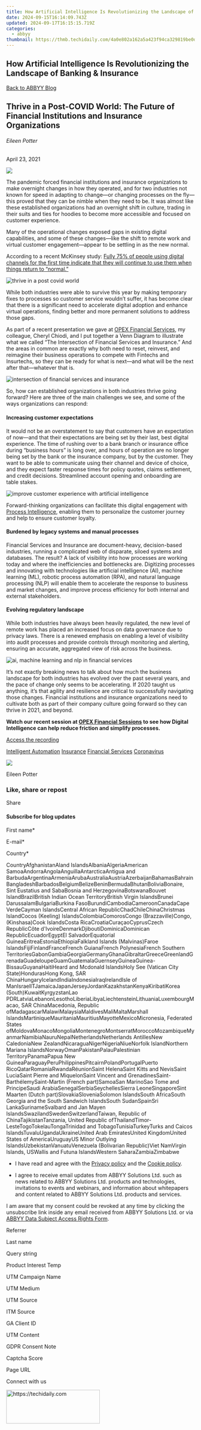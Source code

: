 ```yaml
---
title: How Artificial Intelligence Is Revolutionizing the Landscape of Banking & Insurance
date: 2024-09-15T16:14:09.743Z
updated: 2024-09-17T16:15:15.719Z
categories:
  - abbyy
thumbnail: https://thmb.techidaily.com/4a0e802a162a5a423f94ca329819be0d261aa988bda1b4b5ab8aef4726e226b5.jpg
---
```


## How Artificial Intelligence Is Revolutionizing the Landscape of Banking & Insurance

[Back to ABBYY Blog](https://tools.techidaily.com/abbyy/products/)

## Thrive in a Post-COVID World: The Future of Financial Institutions and Insurance Organizations

###### Eileen Potter

April 23, 2021

![](https://static1.abbyy.com/abbyycommedia/33505/buyers-contactless-payment-new.jpg) 

The pandemic forced financial institutions and insurance organizations to make overnight changes in how they operated, and for two industries not known for speed in adapting to change—or changing processes on the fly—this proved that they can be nimble when they need to be. It was almost like these established organizations had an overnight shift in culture, trading in their suits and ties for hoodies to become more accessible and focused on customer experience.

Many of the operational changes exposed gaps in existing digital capabilities, and some of these changes—like the shift to remote work and virtual customer engagement—appear to be settling in as the new normal.

According to a recent McKinsey study: [Fully 75% of people using digital channels for the first time indicate that they will continue to use them when things return to “normal.”](https://www.mckinsey.com/business-functions/mckinsey-digital/our-insights/the-covid-19-recovery-will-be-digital-a-plan-for-the-first-90-days)

![thrive in a post covid world](https://static1.abbyy.com/abbyycommedia/32815/fintech-insurtech-2.jpg)

While both industries were able to survive this year by making temporary fixes to processes so customer service wouldn’t suffer, it has become clear that there is a significant need to accelerate digital adoption and enhance virtual operations, finding better and more permanent solutions to address those gaps.

As part of a recent presentation we gave at [OPEX Financial Services](https://www.processexcellencenetwork.com/events-opex-in-financial-services/), my colleague, Cheryl Chiodi, and I put together a Venn Diagram to illustrate what we called “The Intersection of Financial Services and Insurance.” And the areas in common are exactly why both need to reset, reinvest, and reimagine their business operations to compete with Fintechs and Insurtechs, so they can be ready for what is next—and what will be the next after that—whatever that is.

![intersection of financial services and insurance](https://static1.abbyy.com/abbyycommedia/32811/intersection-of-financial-services-and-insurance.png)

So, how can established organizations in both industries thrive going forward? Here are three of the main challenges we see, and some of the ways organizations can respond:

#### Increasing customer expectations

It would not be an overstatement to say that customers have an expectation of now—and that their expectations are being set by their last, best digital experience. The time of rushing over to a bank branch or insurance office during “business hours” is long over, and hours of operation are no longer being set by the bank or the insurance company, but by the customer. They want to be able to communicate using their channel and device of choice, and they expect faster response times for policy quotes, claims settlement, and credit decisions. Streamlined account opening and onboarding are table stakes.

![improve customer experience with artificial intelligence](https://static1.abbyy.com/abbyycommedia/32423/b-1.jpg)

Forward-thinking organizations can facilitate this digital engagement with [Process Intelligence](https://tools.techidaily.com/abbyy/products/), enabling them to personalize the customer journey and help to ensure customer loyalty.

#### Burdened by legacy systems and manual processes

Financial Services and Insurance are document-heavy, decision-based industries, running a complicated web of disparate, siloed systems and databases. The result? A lack of visibility into how processes are working today and where the inefficiencies and bottlenecks are. Digitizing processes and innovating with technologies like artificial intelligence (AI), machine learning (ML), robotic process automation (RPA), and natural language processing (NLP) will enable them to accelerate the response to business and market changes, and improve process efficiency for both internal and external stakeholders.

#### Evolving regulatory landscape

While both industries have always been heavily regulated, the new level of remote work has placed an increased focus on data governance due to privacy laws. There is a renewed emphasis on enabling a level of visibility into audit processes and provide controls through monitoring and alerting, ensuring an accurate, aggregated view of risk across the business.

![ai, machine learning and nlp in financial services](https://static1.abbyy.com/abbyycommedia/32816/fintech-insurtech-1.jpg)

It’s not exactly breaking news to talk about how much the business landscape for both industries has evolved over the past several years, and the pace of change only seems to be accelerating. If 2020 taught us anything, it’s that agility and resilience are critical to successfully navigating those changes. Financial institutions and insurance organizations need to cultivate both as part of their company culture going forward so they can thrive in 2021, and beyond.

**Watch our recent session at [OPEX Financial Sessions](https://tools.techidaily.com/abbyy/products/) to see how Digital Intelligence can help reduce friction and simplify processes.**

[Access the recording](https://tools.techidaily.com/abbyy/products/)

[Intelligent Automation](https://tools.techidaily.com/abbyy/products/) [Insurance](https://tools.techidaily.com/abbyy/products/) [Financial Services](https://tools.techidaily.com/abbyy/products/) [Coronavirus](https://tools.techidaily.com/abbyy/products/) 

![](https://static1.abbyy.com/abbyycommedia/31994/eileenpotter-198x198.png)

Eileen Potter

### Like, share or repost

Share 

#### Subscribe for blog updates

First name\*

E-mail\*

Сountry\*

СountryAfghanistanAland IslandsAlbaniaAlgeriaAmerican SamoaAndorraAngolaAnguillaAntarcticaAntigua and BarbudaArgentinaArmeniaArubaAustraliaAustriaAzerbaijanBahamasBahrainBangladeshBarbadosBelgiumBelizeBeninBermudaBhutanBoliviaBonaire, Sint Eustatius and SabaBosnia and HerzegovinaBotswanaBouvet IslandBrazilBritish Indian Ocean TerritoryBritish Virgin IslandsBrunei DarussalamBulgariaBurkina FasoBurundiCambodiaCameroonCanadaCape VerdeCayman IslandsCentral African RepublicChadChileChinaChristmas IslandCocos (Keeling) IslandsColombiaComorosCongo (Brazzaville)Congo, (Kinshasa)Cook IslandsCosta RicaCroatiaCuraçaoCyprusCzech RepublicCôte d'IvoireDenmarkDjiboutiDominicaDominican RepublicEcuadorEgyptEl SalvadorEquatorial GuineaEritreaEstoniaEthiopiaFalkland Islands (Malvinas)Faroe IslandsFijiFinlandFranceFrench GuianaFrench PolynesiaFrench Southern TerritoriesGabonGambiaGeorgiaGermanyGhanaGibraltarGreeceGreenlandGrenadaGuadeloupeGuamGuatemalaGuernseyGuineaGuinea-BissauGuyanaHaitiHeard and Mcdonald IslandsHoly See (Vatican City State)HondurasHong Kong, SAR ChinaHungaryIcelandIndiaIndonesiaIraqIrelandIsle of ManIsraelITJamaicaJapanJerseyJordanKazakhstanKenyaKiribatiKorea (South)KuwaitKyrgyzstanLao PDRLatviaLebanonLesothoLiberiaLibyaLiechtensteinLithuaniaLuxembourgMacao, SAR ChinaMacedonia, Republic ofMadagascarMalawiMalaysiaMaldivesMaliMaltaMarshall IslandsMartiniqueMauritaniaMauritiusMayotteMexicoMicronesia, Federated States ofMoldovaMonacoMongoliaMontenegroMontserratMoroccoMozambiqueMyanmarNamibiaNauruNepalNetherlandsNetherlands AntillesNew CaledoniaNew ZealandNicaraguaNigerNigeriaNiueNorfolk IslandNorthern Mariana IslandsNorwayOmanPakistanPalauPalestinian TerritoryPanamaPapua New GuineaParaguayPeruPhilippinesPitcairnPolandPortugalPuerto RicoQatarRomaniaRwandaRéunionSaint HelenaSaint Kitts and NevisSaint LuciaSaint Pierre and MiquelonSaint Vincent and GrenadinesSaint-BarthélemySaint-Martin (French part)SamoaSan MarinoSao Tome and PrincipeSaudi ArabiaSenegalSerbiaSeychellesSierra LeoneSingaporeSint Maarten (Dutch part)SlovakiaSloveniaSolomon IslandsSouth AfricaSouth Georgia and the South Sandwich IslandsSouth SudanSpainSri LankaSurinameSvalbard and Jan Mayen IslandsSwazilandSwedenSwitzerlandTaiwan, Republic of ChinaTajikistanTanzania, United Republic ofThailandTimor-LesteTogoTokelauTongaTrinidad and TobagoTunisiaTurkeyTurks and Caicos IslandsTuvaluUgandaUkraineUnited Arab EmiratesUnited KingdomUnited States of AmericaUruguayUS Minor Outlying IslandsUzbekistanVanuatuVenezuela (Bolivarian Republic)Viet NamVirgin Islands, USWallis and Futuna IslandsWestern SaharaZambiaZimbabwe

* I have read and agree with the [Privacy policy](https://tools.techidaily.com/abbyy/products/) and the [Cookie policy](https://tools.techidaily.com/abbyy/products/).

* I agree to receive email updates from ABBYY Solutions Ltd. such as news related to ABBYY Solutions Ltd. products and technologies, invitations to events and webinars, and information about whitepapers and content related to ABBYY Solutions Ltd. products and services.  
    
I am aware that my consent could be revoked at any time by clicking the unsubscribe link inside any email received from ABBYY Solutions Ltd. or via [ABBYY Data Subject Access Rights Form](https://tools.techidaily.com/abbyy/products/).

Referrer

Last name

Query string

Product Interest Temp

UTM Campaign Name

UTM Medium

UTM Source

ITM Source

GA Client ID

UTM Content

GDPR Consent Note

Captcha Score

Page URL

Connect with us

<ins class="adsbygoogle"
     style="display:block"
     data-ad-format="autorelaxed"
     data-ad-client="ca-pub-7571918770474297"
     data-ad-slot="1223367746"></ins>

<ins class="adsbygoogle"
     style="display:block"
     data-ad-client="ca-pub-7571918770474297"
     data-ad-slot="8358498916"
     data-ad-format="auto"
     data-full-width-responsive="true"></ins>



<!-- affiliate ads begin -->
<a href="https://bluettius.sjv.io/c/5597632/2139112/17108" target="_top" id="2139112">
  <img src="//a.impactradius-go.com/display-ad/17108-2139112" border="0" alt="https://techidaily.com" width="250" height="90"/>
</a>
<img height="0" width="0" src="https://bluettius.sjv.io/i/5597632/2139112/17108" style="position:absolute;visibility:hidden;" border="0" />
<!-- affiliate ads end -->

